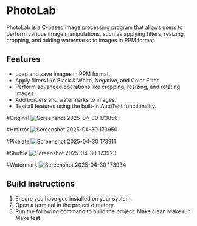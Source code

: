 # PhotoLab

PhotoLab is a C-based image processing program that allows users to perform various image manipulations, such as applying filters, resizing, cropping,
and adding watermarks to images in PPM format.

## Features

- Load and save images in PPM format.
- Apply filters like Black & White, Negative, and Color Filter.
- Perform advanced operations like cropping, resizing, and rotating images.
- Add borders and watermarks to images.
- Test all features using the built-in AutoTest functionality.

#Original 
![Screenshot 2025-04-30 173856](https://github.com/user-attachments/assets/693e47d0-49b4-42e3-b354-f131c7f87d16)

#Hmirror
![Screenshot 2025-04-30 173950](https://github.com/user-attachments/assets/431c782d-d93e-46b0-930e-f5884a970093)

#Pixelate
![Screenshot 2025-04-30 173911](https://github.com/user-attachments/assets/f014256b-eb8a-4e10-8b02-19df083a0c47)

#Shuffle
![Screenshot 2025-04-30 173923](https://github.com/user-attachments/assets/d02d2403-ef9e-4809-8d56-7e0a584998c6)

#Watermark
![Screenshot 2025-04-30 173934](https://github.com/user-attachments/assets/3f06ae4e-c0ba-4477-9cf9-5c1355515494)


## Build Instructions

1. Ensure you have gcc installed on your system.
2. Open a terminal in the project directory.
3. Run the following command to build the project:
  Make clean
  Make run
  Make test




